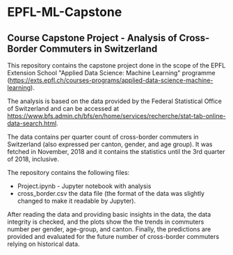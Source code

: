 # EPFL-ML-Capstone

## Course Capstone Project - Analysis of Cross-Border Commuters in Switzerland
This repository contains the capstone project done in the scope of the EPFL Extension School "Applied Data Science: Machine Learning" programme (https://exts.epfl.ch/courses-programs/applied-data-science-machine-learning). 

The analysis is based on the data provided by the Federal Statistical Office of Switzerland and can be accessed at https://www.bfs.admin.ch/bfs/en/home/services/recherche/stat-tab-online-data-search.html. 

The data contains per quarter count of cross-border commuters in Switzerland (also expressed per canton, gender, and age group). It was fetched in November, 2018 and it contains the statistics until the 3rd quarter of 2018, inclusive. 

The repository contains the following files:
* Project.ipynb - Jupyter notebook with analysis
* cross_border.csv the data file (the format of the data was slightly changed to make it readable by Jupyter).

After reading the data and providing basic insights in the data, the data integrity is checked, and the plots show the the trends in commuters number per gender, age-group, and canton. Finally, the predictions are provided and evaluated for the future number of cross-border commuters relying on historical data.
